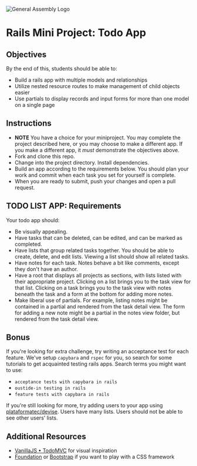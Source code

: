 ![General Assembly Logo](http://i.imgur.com/ke8USTq.png)

# Rails Mini Project: Todo App

## Objectives

By the end of this, students should be able to:

- Build a rails app with multiple models and relationships
- Utilize nested resource routes to make management of child objects easier
- Use partials to display records and input forms for more than one model on a single page

## Instructions

- **NOTE** You have a choice for your miniproject. You may complete the project described here, or you may choose to make a different app. If you make a different app, it *must* demonstrate the objectives above.
- Fork and clone this repo.
- Change into the project directory. Install dependencies.
- Build an app according to the requirements below. You should plan your work and commit when each task you set for yourself is complete.
- When you are ready to submit, push your changes and open a pull request.

## TODO LIST APP: Requirements

Your todo app should:

- Be visually appealing.
- Have tasks that can be deleted, can be edited, and can be marked as completed.
- Have lists that group related tasks together. You should be able to create, delete, and edit lists. Viewing a list should show all related tasks.
- Have notes for each task. Notes behave a bit like comments, except they don't have an author.
- Have a root that displays all projects as sections, with lists listed with their appropriate project. Clicking on a list brings you to the task view for that list. Clicking on a task brings you to the task view with notes beneath the task and a form at the bottom for adding more notes.
- Make liberal use of partials. For example, listing notes might be contained in a partial and rendered from the task detail view. The form for adding a new note might be a partial in the notes view folder, but rendered from the task detail view.

## Bonus

If you're looking for extra challenge, try writing an acceptance test for each feature. We've setup `capybara` and `rspec` for you, so search for some tutorials to get acquainted testing rails apps. Search terms you might want to use:

- `acceptance tests with capybara in rails`
- `oustide-in testing in rails`
- `feature tests with capybara in rails`

If you're still looking for more, try adding users to your app using [plataformatec/devise](https://github.com/plataformatec/devise). Users have many lists. Users should not be able to see other users' lists.

## Additional Resources

- [VanillaJS • TodoMVC](http://todomvc.com/examples/vanillajs/) for visual inspiration
- [Foundation](http://foundation.zurb.com/) or [Bootstrap](http://getbootstrap.com/getting-started/) if you want to play with a CSS framework
